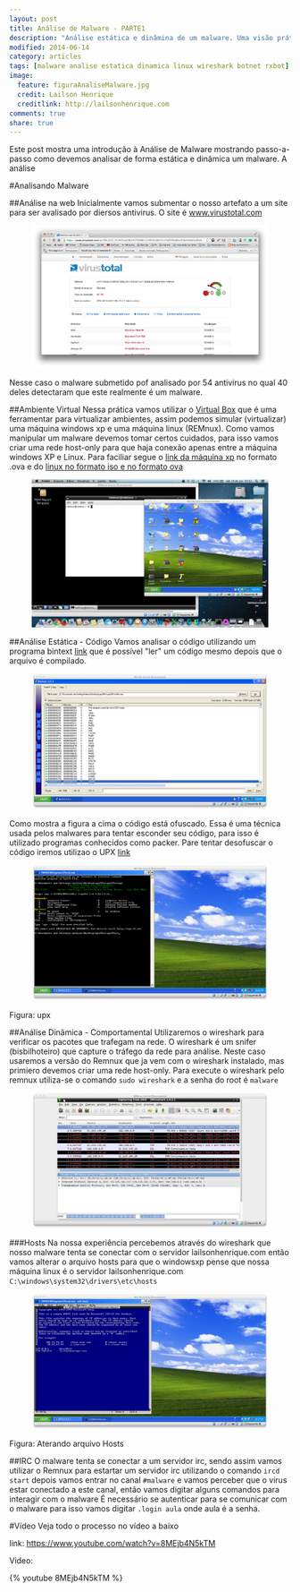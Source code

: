 ```yaml
---
layout: post
title: Análise de Malware - PARTE1
description: "Análise estática e dinâmina de um malware. Uma visão prática"
modified: 2014-06-14
category: articles
tags: [malware analise estatica dinamica linux wireshark botnet rxbot]
image:
  feature: figuraAnaliseMalware.jpg
  credit: Lailson Henrique
  creditlink: http://lailsonhenrique.com
comments: true
share: true
---
```


Este post mostra uma introdução à Análise de Malware mostrando passo-a-passo como devemos analisar de forma estática e dinâmica um malware. 
A análise 

#Analisando Malware

##Análise na web
 Inicialmente vamos submentar o nosso artefato a um site para ser avalisado por diersos antivirus. O site é <a href="http://virustotal.com">www.virustotal.com</a>
 <figure>
 	<img src="/images/virustotal.png">
 </figure>
 
Nesse caso o malware submetido pof analisado por 54 antivirus no qual 40 deles detectaram que este realmente é um malware.

##Ambiente Virtual
Nessa prática vamos utilizar o <a href="https://www.virtualbox.org/">Virtual Box</a> que é uma ferramentar para virtualizar ambientes, assim podemos simular (virtualizar) uma máquina windows xp e uma máquina linux (REMnux). 
Como vamos manipular um malware devemos tomar certos cuidados, para isso vamos criar uma rede host-only para que haja conexão apenas entre a máquina windows XP e Linux. 
Para faciliar segue o <a href="https://mega.co.nz/#!rsJx0LRK!a6whtxW014bzH2kDyv03an1hyhqvkwVXyOqBV84pJ5o">link da máquina xp</a> no formato .ova e do <a href="http://sourceforge.net/projects/remnux/files/version5/remnux-5.0-live-cd.iso/download"> linux no formato iso e <a href="http://sourceforge.net/projects/remnux/files/version5/remnux-5.0-ova-public.ova/download">no formato ova</a>
 <figure>
 	<img src="/images/analisemalware/Virtualbox.png">
 </figure>

##Análise Estática - Código
Vamos analisar o código utilizando um programa bintext <a href="http://b2b-download.mcafee.com/products/tools/foundstone/bintext303.zip">link</a> que é possível "ler" um código mesmo depois que o arquivo é compilado.
 <figure>
 	<img src="/images/analisemalware/bintext.png">
 </figure>
 Como mostra a figura a cima o código está ofuscado. Essa é uma técnica usada pelos malwares para tentar esconder seu código, para isso é utilizado programas conhecidos como packer. Pare tentar desofuscar o código iremos utilizao o UPX <a href="http://sourceforge.net/projects/upx/">link</a>
 <figure>
 	<img src="/images/analisemalware/upx.png">
 </figure>
Figura: upx 

##Análise Dinâmica - Comportamental
Utilizaremos o wireshark para verificar os pacotes que trafegam na rede. O wireshark é um snifer (bisbilhoteiro) que capture o tráfego da rede para análise.
Neste caso usaremos a versão do Remnux que ja vem com o wireshark instalado, mas primiero devemos criar uma rede host-only.
Para execute o wireshark pelo remnux utiliza-se o comando `sudo wireshark` e a senha do root é `malware`
 <figure>
 	<img src="/images/analisemalware/wireshark.png">
 </figure>

###Hosts
Na nossa experiência percebemos através do wireshark que nosso malware tenta se conectar com o servidor lailsonhenrique.com então vamos alterar o arquivo hosts para que o windowsxp pense que nossa máquina linux é o servidor lailsonhenrique.com
`C:\windows\system32\drivers\etc\hosts`
 <figure>
 	<img src="/images/analisemalware/hosts.png">
 </figure>
 Figura: Aterando arquivo Hosts
 
##IRC
O malware tenta se conectar a um servidor irc, sendo assim vamos utilizar o Remnux para estartar um servidor irc utilizando o comando `ircd start` depois vamos entrar no canal `#malware` e vamos perceber que o virus estar conectado a este canal, então vamos digitar alguns comandos para interagir com o malware
É necessário se autenticar para se comunicar com o malware para isso vamos digitar `.login aula` onde aula é a senha.

#Vídeo
Veja todo o processo no vídeo a baixo

link: https://www.youtube.com/watch?v=8MEjb4N5kTM

Video:

{% youtube 8MEjb4N5kTM %}



